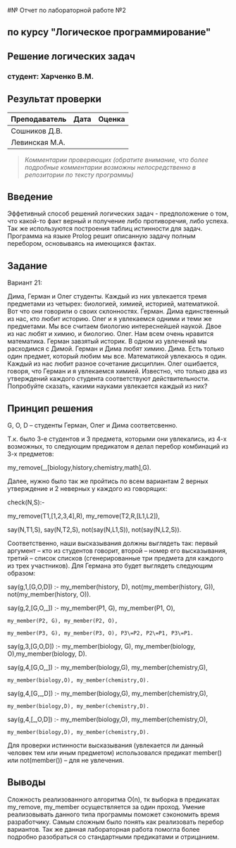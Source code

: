 #№ Отчет по лабораторной работе №2
## по курсу "Логическое программирование"

## Решение логических задач

### студент: Харченко В.М.

## Результат проверки

| Преподаватель     | Дата         |  Оценка       |
|-------------------|--------------|---------------|
| Сошников Д.В. |              |               |
| Левинская М.А.|              |               |

> *Комментарии проверяющих (обратите внимание, что более подробные комментарии возможны непосредственно в репозитории по тексту программы)*


## Введение

Эффетивный способ решений логических задач - предположение о том, что какой-то факт верный и получение либо противоречия, либо успеха. Так же используются построения таблиц истинности для задач. Программа на языке Prolog решит описанную задачу полным перебором, основываясь на имеющихся фактах.

## Задание

Вариант 21:

Дима, Герман и Олег студенты. Каждый из них увлекается тремя предметами из четырех: биологией, химией, историей, математикой. Вот что они говорили о своих склонностях. Герман. Дима единственный из нас, кто любит историю. Олег и я увлекаемся одними и теми же предметами. Мы все считаем биологию интереснейшей наукой. Двое из нас любят и химию, и биологию. Олег. Нам всем очень нравится математика. Герман завзятый историк. В одном из увлечений мы расходимся с Димой. Герман и Дима любят химию. Дима. Есть только один предмет, который любим мы все. Математикой увлекаюсь я один. Каждый из нас любит разное сочетание дисциплин. Олег ошибается, говоря, что Герман и я увлекаемся химией. Известно, что только два из утверждений каждого студента соответствуют действительности. Попробуйте сказать, какими науками увлекается каждый из них?

## Принцип решения

G, O, D – студенты Герман, Олег и Дима соответсвенно.

Т.к. было 3-е студентов и 3 предмета, которыми они увлекались, из 4-х возможных, то следующим предикатом я делал перебор комбинаций из 3-х предметов:

my_remove(_,[biology,history,chemistry,math],G).

Далее, нужно было так же пройтись по всем вариантам 2 верных утверждение и 2 неверных у каждого из говорящих:

check(N,S):-

my_remove(T1,[1,2,3,4],R), my_remove(T2,R,[L1,L2]),

say(N,T1,S), say(N,T2,S), not(say(N,L1,S)), not(say(N,L2,S)).

Соответственно, наши высказывания должны выглядеть так: первый аргумент – кто из студентов говорит, второй – номер его высказывания, третий – список списков (сгенерированные три предмета для каждого из трех участников). Для Германа это будет выглядеть следующим образом:

say(g,1,[G,O,D]) :- my_member(history, D), not(my_member(history, G)), not(my_member(history, O)).

say(g,2,[G,O,_]) :- my_member(P1, G), my_member(P1, O),

    my_member(P2, G), my_member(P2, O),

    my_member(P3, G), my_member(P3, O), P3\=P2, P2\=P1, P3\=P1.

say(g,3,[G,O,D]) :- my_member(biology, G), my_member(biology, O),my_member(biology, D).

say(g,4,[G,O,_]) :- my_member(biology,G), my_member(chemistry,G),

    my_member(biology,O), my_member(chemistry,O).

say(g,4,[G,_,D]) :- my_member(biology,G), my_member(chemistry,G),

    my_member(biology,D), my_member(chemistry,D).

say(g,4,[_,O,D]) :- my_member(biology,O), my_member(chemistry,O),

    my_member(biology,D), my_member(chemistry,D).

Для проверки истинности высказывания (увлекается ли данный человек тем или иным предметом) использовался предикат member() или not(member()) – для не увлечения.

## Выводы

Сложность реализованного алгоритма О(n), тк выборка в предикатах my_remove, my_member осуществляется за один проход. Умение реализовывать данного типа программы поможет сэкономить время разработчику. Самым сложным было понять как реализовать перебор вариантов. Так же данная лабораторная работа помогла более подробно разобраться со стандартными предикатами и отрицанием.